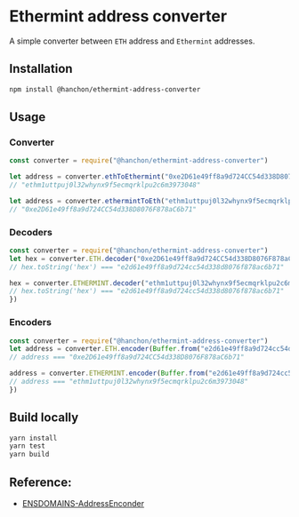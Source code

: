 # Ethermint address converter

A simple converter between `ETH` address and `Ethermint` addresses.

## Installation

``` sh
npm install @hanchon/ethermint-address-converter
```

## Usage

### Converter

``` ts
const converter = require("@hanchon/ethermint-address-converter")

let address = converter.ethToEthermint("0xe2D61e49ff8a9d724CC54d338D8076F878aC6b71")
// "ethm1uttpuj0l32whynx9f5ecmqrklpu2c6m3973048"

let address = converter.ethermintToEth("ethm1uttpuj0l32whynx9f5ecmqrklpu2c6m3973048")
// "0xe2D61e49ff8a9d724CC54d338D8076F878aC6b71"
```

### Decoders

``` ts
const converter = require("@hanchon/ethermint-address-converter")
let hex = converter.ETH.decoder("0xe2D61e49ff8a9d724CC54d338D8076F878aC6b71")
// hex.toString('hex') === "e2d61e49ff8a9d724cc54d338d8076f878ac6b71"

hex = converter.ETHERMINT.decoder("ethm1uttpuj0l32whynx9f5ecmqrklpu2c6m3973048")
// hex.toString('hex') === "e2d61e49ff8a9d724cc54d338d8076f878ac6b71"
})
```

### Encoders

``` ts
const converter = require("@hanchon/ethermint-address-converter")
let address = converter.ETH.encoder(Buffer.from("e2d61e49ff8a9d724cc54d338d8076f878ac6b71","hex"))
// address === "0xe2D61e49ff8a9d724CC54d338D8076F878aC6b71"

address = converter.ETHERMINT.encoder(Buffer.from("e2d61e49ff8a9d724cc54d338d8076f878ac6b71","hex"))
// address === "ethm1uttpuj0l32whynx9f5ecmqrklpu2c6m3973048"
})
```

## Build locally

``` sh
yarn install
yarn test
yarn build
```

## Reference:

- [ENSDOMAINS-AddressEnconder](https://github.com/ensdomains/address-encoder)
